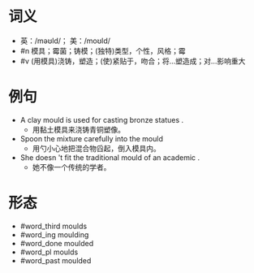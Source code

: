 # 词义
- 英：/məʊld/； 美：/moʊld/
- #n 模具；霉菌；铸模；(独特)类型，个性，风格；霉
- #v (用模具)浇铸，塑造；(使)紧贴于，吻合；将…塑造成；对…影响重大
# 例句
- A clay mould is used for casting bronze statues .
	- 用黏土模具来浇铸青铜塑像。
- Spoon the mixture carefully into the mould
	- 用勺小心地把混合物舀起，倒入模具内。
- She doesn 't fit the traditional mould of an academic .
	- 她不像一个传统的学者。
# 形态
- #word_third moulds
- #word_ing moulding
- #word_done moulded
- #word_pl moulds
- #word_past moulded
